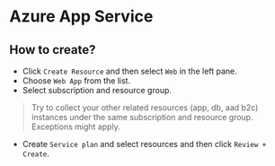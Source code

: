 # Azure App Service

## How to create?
- Click `Create Resource` and then select `Web` in the left pane.
- Choose `Web App` from the list.
- Select subscription and resource group.

> Try to collect your other related resources (app, db, aad b2c) instances under the same subscription and resource group. Exceptions might apply.

- Create `Service plan` and select resources and then click `Review + Create`.

